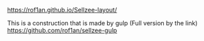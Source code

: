 https://rof1an.github.io/Sellzee-layout/

This is a construction that is made by gulp (Full version by the link)
https://github.com/rof1an/sellzee-gulp
